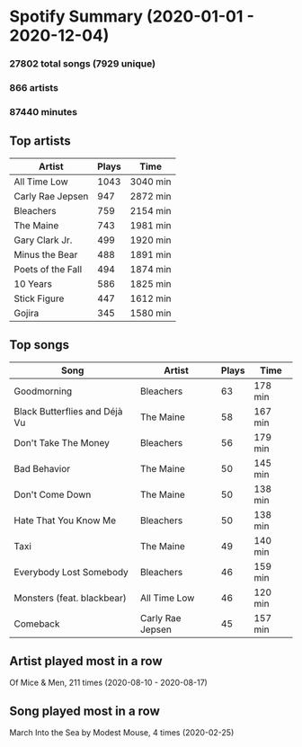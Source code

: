 # Spotify Summary (2020-01-01 - 2020-12-04)

### 27802 total songs (7929 unique)

### 866 artists

### 87440 minutes

## Top artists

| Artist | Plays | Time |
| --- | --- | --- |
| All Time Low | 1043 | 3040 min |
| Carly Rae Jepsen | 947 | 2872 min |
| Bleachers | 759 | 2154 min |
| The Maine | 743 | 1981 min |
| Gary Clark Jr. | 499 | 1920 min |
| Minus the Bear | 488 | 1891 min |
| Poets of the Fall | 494 | 1874 min |
| 10 Years | 586 | 1825 min |
| Stick Figure | 447 | 1612 min |
| Gojira | 345 | 1580 min |

## Top songs

| Song | Artist | Plays | Time |
| --- | --- | --- | --- |
| Goodmorning | Bleachers | 63 | 178 min |
| Black Butterflies and Déjà Vu | The Maine | 58 | 167 min |
| Don't Take The Money | Bleachers | 56 | 179 min |
| Bad Behavior | The Maine | 50 | 145 min |
| Don't Come Down | The Maine | 50 | 138 min |
| Hate That You Know Me | Bleachers | 50 | 138 min |
| Taxi | The Maine | 49 | 140 min |
| Everybody Lost Somebody | Bleachers | 46 | 159 min |
| Monsters (feat. blackbear) | All Time Low | 46 | 120 min |
| Comeback | Carly Rae Jepsen | 45 | 157 min |

## Artist played most in a row

Of Mice & Men, 211 times (2020-08-10 - 2020-08-17)

## Song played most in a row

March Into the Sea by Modest Mouse, 4 times (2020-02-25)
